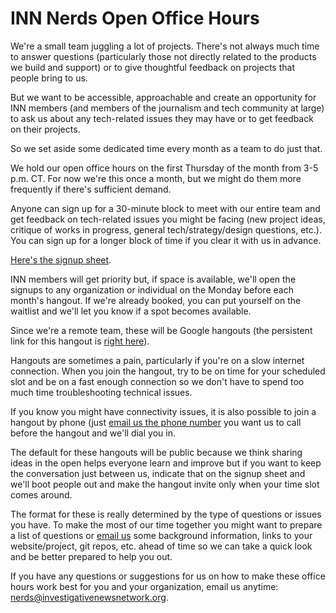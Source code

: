 # INN Nerds Open Office Hours

We're a small team juggling a lot of projects. There's not always much time to answer questions (particularly those not directly related to the products we build and support) or to give thoughtful feedback on projects that people bring to us.

But we want to be accessible, approachable and create an opportunity for INN members (and members of the journalism and tech community at large) to ask us about any tech-related issues they may have or to get feedback on their projects.

So we set aside some dedicated time every month as a team to do just that.

We hold our open office hours on the first Thursday of the month from 3-5 p.m. CT. For now we're this once a month, but we might do them more frequently if there's sufficient demand.

Anyone can sign up for a 30-minute block to meet with our entire team and get feedback on tech-related issues you might be facing (new project ideas, critique of works in progress, general tech/strategy/design questions, etc.). You can sign up for a longer block of time if you clear it with us in advance.

[Here's the signup sheet](https://docs.google.com/spreadsheets/d/1p-twn2D8oow7vXBfkcdYcZnVA4z8Q42OMs77KlHwf-g/edit).

INN members will get priority but, if space is available, we'll open the signups to any organization or individual on the Monday before each month's hangout. If we're already booked, you can put yourself on the waitlist and we'll let you know if a spot becomes available.

Since we're a remote team, these will be Google hangouts (the persistent link for this hangout is [right here](https://plus.google.com/hangouts/_/investigativenewsnetwork.org/office-hours)).

Hangouts are sometimes a pain, particularly if you're on a slow internet connection. When you join the hangout, try to be on time for your scheduled slot and be on a fast enough connection so we don't have to spend too much time troubleshooting technical issues. 

If you know you might have connectivity issues, it is also possible to join a hangout by phone (just [email us the phone number](mailto:nerds@investigativenewsnetwork.org) you want us to call before the hangout and we'll dial you in.

The default for these hangouts will be public because we think sharing ideas in the open helps everyone learn and improve but if you want to keep the conversation just between us, indicate that on the signup sheet and we'll boot people out and make the hangout invite only when your time slot comes around.

The format for these is really determined by the type of questions or issues you have. To make the most of our time together you might want to prepare a list of questions or [email us](mailto:nerds@investigativenewsnetwork.org) some background information, links to your website/project, git repos, etc. ahead of time so we can take a quick look and be better prepared to help you out.

If you have any questions or suggestions for us on how to make these office hours work best for you and your organization, email us anytime: [nerds@investigativenewsnetwork.org](mailto:nerds@investigativenewsnetwork.org).
